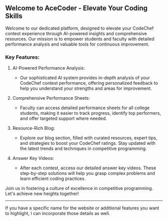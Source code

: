 ## Welcome to AceCoder - Elevate Your Coding Skills

Welcome to our dedicated platform, designed to elevate your CodeChef contest experience through AI-powered insights and comprehensive resources. Our mission is to empower students and faculty with detailed performance analysis and valuable tools for continuous improvement.

### Key Features:

1. AI-Powered Performance Analysis:
   - Our sophisticated AI system provides in-depth analysis of your CodeChef contest performance, offering personalized feedback to help you understand your strengths and areas for improvement.

2. Comprehensive Performance Sheets:
   - Faculty can access detailed performance sheets for all college students, making it easier to track progress, identify top performers, and offer targeted support where needed.

3. Resource-Rich Blog:
   - Explore our blog section, filled with curated resources, expert tips, and strategies to boost your CodeChef ratings. Stay updated with the latest trends and techniques in competitive programming.

4. Answer Key Videos:
   - After each contest, access our detailed answer key videos. These step-by-step solutions will help you grasp complex problems and learn efficient coding practices.

Join us in fostering a culture of excellence in competitive programming. Let's achieve new heights together!

---

If you have a specific name for the website or additional features you want to highlight, I can incorporate those details as well.
